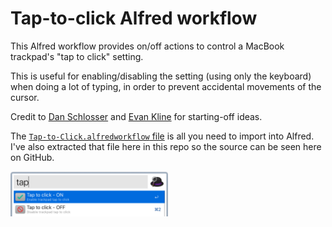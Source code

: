 # Tap-to-click Alfred workflow

This Alfred workflow provides on/off  actions to control a MacBook trackpad's "tap to click" setting.

This is useful for enabling/disabling the setting (using only the keyboard) when doing a lot of typing, in order to prevent accidental movements of the cursor.

Credit to [Dan Schlosser](https://schlosser.io/lists/must-use-alfred-workflows/) and [Evan Kline](https://www.40tech.com/2011/05/17/how-to-quickly-toggle-the-tap-to-click-functionality-of-your-trackpad-mac/) for starting-off ideas.

The [`Tap-to-Click.alfredworkflow` file](/Tap-to-Click.alfredworkflow) is all you need to import into Alfred. I've also extracted that file here in this repo so the source can be seen here on GitHub.

<img src="https://raw.githubusercontent.com/lucascosti/tap-to-click/main/screenshot.png" width="50%">
